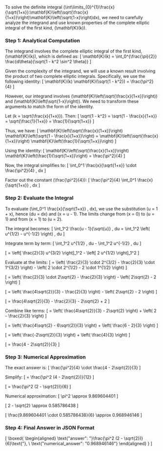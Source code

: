 To solve the definite integral \(\int\limits_{0}^{1}\frac{x}{\sqrt{1+x}}\:\mathbf{K}\left(\sqrt{\frac{x}{1+x}}\right)\mathbf{K}\left(\sqrt{1-x}\right)dx\), we need to carefully analyze the integrand and use known properties of the complete elliptic integral of the first kind, \(\mathbf{K}(k)\).

### Step 1: Analytical Computation

The integrand involves the complete elliptic integral of the first kind, \(\mathbf{K}(k)\), which is defined as:
\[
\mathbf{K}(k) = \int_0^{\frac{\pi}{2}} \frac{d\theta}{\sqrt{1 - k^2 \sin^2 \theta}}
\]

Given the complexity of the integrand, we will use a known result involving the product of two complete elliptic integrals. Specifically, we use the following identity:
\[
\mathbf{K}(k) \mathbf{K}(\sqrt{1 - k^2}) = \frac{\pi^2}{4}
\]

However, our integrand involves \(\mathbf{K}\left(\sqrt{\frac{x}{1+x}}\right)\) and \(\mathbf{K}\left(\sqrt{1-x}\right)\). We need to transform these arguments to match the form of the identity.

Let \(k = \sqrt{\frac{x}{1+x}}\). Then:
\[
\sqrt{1 - k^2} = \sqrt{1 - \frac{x}{1+x}} = \sqrt{\frac{1}{1+x}} = \frac{1}{\sqrt{1+x}}
\]

Thus, we have:
\[
\mathbf{K}\left(\sqrt{\frac{x}{1+x}}\right) \mathbf{K}\left(\sqrt{1 - \frac{x}{1+x}}\right) = \mathbf{K}\left(\sqrt{\frac{x}{1+x}}\right) \mathbf{K}\left(\frac{1}{\sqrt{1+x}}\right)
\]

Using the identity:
\[
\mathbf{K}\left(\sqrt{\frac{x}{1+x}}\right) \mathbf{K}\left(\frac{1}{\sqrt{1+x}}\right) = \frac{\pi^2}{4}
\]

Now, the integral simplifies to:
\[
\int_0^1 \frac{x}{\sqrt{1+x}} \cdot \frac{\pi^2}{4} \, dx
\]

Factor out the constant \(\frac{\pi^2}{4}\):
\[
\frac{\pi^2}{4} \int_0^1 \frac{x}{\sqrt{1+x}} \, dx
\]

### Step 2: Evaluate the Integral

To evaluate \(\int_0^1 \frac{x}{\sqrt{1+x}} \, dx\), we use the substitution \(u = 1 + x\), hence \(du = dx\) and \(x = u - 1\). The limits change from \(x = 0\) to \(u = 1\) and from \(x = 1\) to \(u = 2\).

The integral becomes:
\[
\int_1^2 \frac{u - 1}{\sqrt{u}} \, du = \int_1^2 \left( u^{1/2} - u^{-1/2} \right) \, du
\]

Integrate term by term:
\[
\int_1^2 u^{1/2} \, du - \int_1^2 u^{-1/2} \, du
\]

\[
= \left[ \frac{2}{3} u^{3/2} \right]_1^2 - \left[ 2 u^{1/2} \right]_1^2
\]

Evaluate at the limits:
\[
= \left( \frac{2}{3} \cdot 2^{3/2} - \frac{2}{3} \cdot 1^{3/2} \right) - \left( 2 \cdot 2^{1/2} - 2 \cdot 1^{1/2} \right)
\]

\[
= \left( \frac{2}{3} \cdot 2\sqrt{2} - \frac{2}{3} \right) - \left( 2\sqrt{2} - 2 \right)
\]

\[
= \left( \frac{4\sqrt{2}}{3} - \frac{2}{3} \right) - \left( 2\sqrt{2} - 2 \right)
\]

\[
= \frac{4\sqrt{2}}{3} - \frac{2}{3} - 2\sqrt{2} + 2
\]

Combine like terms:
\[
= \left( \frac{4\sqrt{2}}{3} - 2\sqrt{2} \right) + \left( 2 - \frac{2}{3} \right)
\]

\[
= \left( \frac{4\sqrt{2} - 6\sqrt{2}}{3} \right) + \left( \frac{6 - 2}{3} \right)
\]

\[
= \left( \frac{-2\sqrt{2}}{3} \right) + \left( \frac{4}{3} \right)
\]

\[
= \frac{4 - 2\sqrt{2}}{3}
\]

### Step 3: Numerical Approximation

The exact answer is:
\[
\frac{\pi^2}{4} \cdot \frac{4 - 2\sqrt{2}}{3}
\]

Simplify:
\[
= \frac{\pi^2 (4 - 2\sqrt{2})}{12}
\]

\[
= \frac{\pi^2 (2 - \sqrt{2})}{6}
\]

Numerical approximation:
\[
\pi^2 \approx 9.869604401
\]

\[
2 - \sqrt{2} \approx 0.585786438
\]

\[
\frac{9.869604401 \cdot 0.585786438}{6} \approx 0.968946146
\]

### Step 4: Final Answer in JSON Format

\[
\boxed{
\begin{aligned}
\text{"answer": "}\frac{\pi^2 (2 - \sqrt{2})}{6}\text{"}, \\
\text{"numerical_answer": "0.968946146"}
\end{aligned}
}
\]